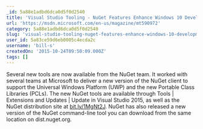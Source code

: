 ```yaml
---
_id: 5a88e1adbd6dca0d5f0d2540
title: 'Visual Studio Tooling - NuGet Features Enhance Windows 10 Development'
url: 'https://msdn.microsoft.com/en-us/magazine/mt590972'
category: 5a88e1adbd6dca0d5f0d2540
slug: 'visual-studio-tooling-nuget-features-enhance-windows-10-development'
user_id: 5a83ce59d6eb0005c4ecda2c
username: 'bill-s'
createdOn: '2015-10-24T09:50:09.000Z'
tags: []
---
```


Several new tools are now available from the NuGet team. It worked with several teams at Microsoft to deliver a new version of the NuGet client to support the Universal Windows Platform (UWP) and the new Portable Class Libraries (PCLs). The new NuGet tools are available through Tools | Extensions and Updates | Update in Visual Studio 2015, as well as the NuGet distribution site at <a href="http://bit.ly/1MgNt2J">bit.ly/1MgNt2J</a>. NuGet has also released a new version of the NuGet command-line tool you can download from the same location on dist.nuget.org.
